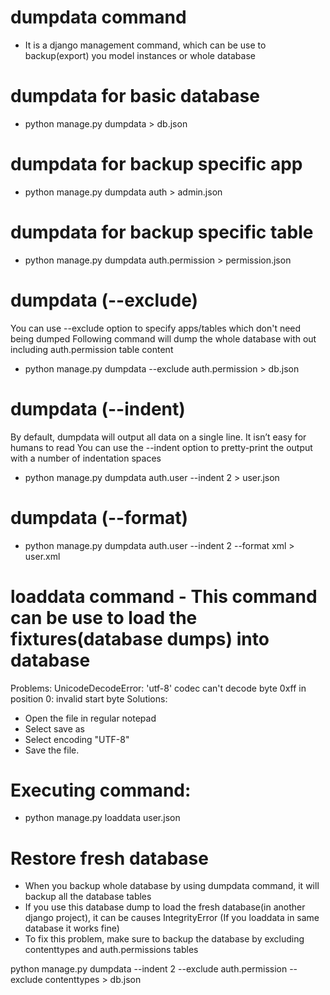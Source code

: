 # dumpdata command
- It is a django management command, which can be use to backup(export) you model instances or whole database

# dumpdata for basic database 
- python manage.py dumpdata > db.json

# dumpdata for backup specific app
- python manage.py dumpdata auth > admin.json

# dumpdata for backup specific table
- python manage.py dumpdata auth.permission > permission.json

# dumpdata (--exclude)
You can use --exclude option to specify apps/tables which don't need being dumped
Following command will dump the whole database with out including auth.permission table content
- python manage.py dumpdata --exclude auth.permission > db.json

# dumpdata (--indent)
By default, dumpdata will output all data on a single line. It isn’t easy for humans to read
You can use the --indent option to pretty-print the output with a number of indentation spaces
- python manage.py dumpdata auth.user --indent 2 > user.json

# dumpdata (--format)
- python manage.py dumpdata auth.user --indent 2 --format xml > user.xml

# loaddata command - This command can be use to load the fixtures(database dumps) into database
Problems: UnicodeDecodeError: 'utf-8' codec can't decode byte 0xff in position 0: invalid start byte
Solutions:
- Open the file in regular notepad
- Select save as
- Select encoding "UTF-8"
- Save the file.
# Executing command:
- python manage.py loaddata user.json

# Restore fresh database
- When you backup whole database by using dumpdata command, it will backup all the database tables
- If you use this database dump to load the fresh database(in another django project), it can be causes IntegrityError (If you loaddata in same database it works fine)
- To fix this problem, make sure to backup the database by excluding contenttypes and auth.permissions tables

python manage.py dumpdata --indent 2  --exclude auth.permission --exclude contenttypes > db.json








